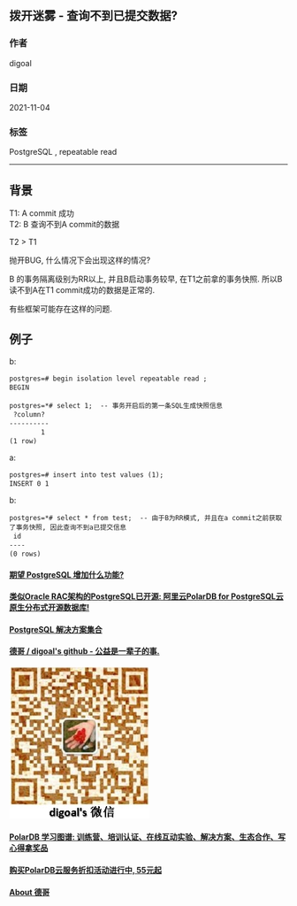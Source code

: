 ## 拨开迷雾 - 查询不到已提交数据?  

### 作者
digoal

### 日期
2021-11-04

### 标签
PostgreSQL , repeatable read   

----

## 背景
T1: A commit 成功  
T2: B 查询不到A commit的数据  
  
T2 > T1  
  
抛开BUG, 什么情况下会出现这样的情况?  
  
B 的事务隔离级别为RR以上, 并且B启动事务较早, 在T1之前拿的事务快照. 所以B读不到A在T1 commit成功的数据是正常的.   
  
有些框架可能存在这样的问题.    
  
## 例子
  
b:   
  
```  
postgres=# begin isolation level repeatable read ;  
BEGIN  
  
postgres=*# select 1;  -- 事务开启后的第一条SQL生成快照信息  
 ?column?   
----------  
        1  
(1 row)  
```  
  
a:   
  
```  
postgres=# insert into test values (1);  
INSERT 0 1  
```  
  
b:  
  
```  
postgres=*# select * from test;  -- 由于B为RR模式, 并且在a commit之前获取了事务快照, 因此查询不到a已提交信息  
 id   
----  
(0 rows)  
```  

  
  
#### [期望 PostgreSQL 增加什么功能?](https://github.com/digoal/blog/issues/76 "269ac3d1c492e938c0191101c7238216")
  
  
#### [类似Oracle RAC架构的PostgreSQL已开源: 阿里云PolarDB for PostgreSQL云原生分布式开源数据库!](https://github.com/ApsaraDB/PolarDB-for-PostgreSQL "57258f76c37864c6e6d23383d05714ea")
  
  
#### [PostgreSQL 解决方案集合](https://yq.aliyun.com/topic/118 "40cff096e9ed7122c512b35d8561d9c8")
  
  
#### [德哥 / digoal's github - 公益是一辈子的事.](https://github.com/digoal/blog/blob/master/README.md "22709685feb7cab07d30f30387f0a9ae")
  
  
![digoal's wechat](../pic/digoal_weixin.jpg "f7ad92eeba24523fd47a6e1a0e691b59")
  
  
#### [PolarDB 学习图谱: 训练营、培训认证、在线互动实验、解决方案、生态合作、写心得拿奖品](https://www.aliyun.com/database/openpolardb/activity "8642f60e04ed0c814bf9cb9677976bd4")
  
  
#### [购买PolarDB云服务折扣活动进行中, 55元起](https://www.aliyun.com/activity/new/polardb-yunparter?userCode=bsb3t4al "e0495c413bedacabb75ff1e880be465a")
  
  
#### [About 德哥](https://github.com/digoal/blog/blob/master/me/readme.md "a37735981e7704886ffd590565582dd0")
  
